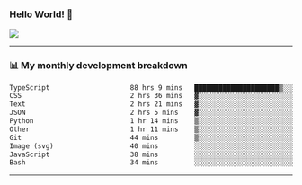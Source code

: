 ### Hello World! 👋

<a>
  <img align="center" src="https://github-readme-stats.vercel.app/api?username=megatunger&count_private=true&include_all_commits=true&bg_color=30,56CCF2,2F80ED&title_color=fff&text_color=fff" />
</a>

------
### 📊 My monthly development breakdown

<!--START_SECTION:waka-->

```txt
TypeScript                    88 hrs 9 mins   █████████████████████▒░░░   85.84 %
CSS                           2 hrs 36 mins   ▓░░░░░░░░░░░░░░░░░░░░░░░░   02.54 %
Text                          2 hrs 21 mins   ▓░░░░░░░░░░░░░░░░░░░░░░░░   02.30 %
JSON                          2 hrs 5 mins    ▓░░░░░░░░░░░░░░░░░░░░░░░░   02.04 %
Python                        1 hr 14 mins    ▒░░░░░░░░░░░░░░░░░░░░░░░░   01.20 %
Other                         1 hr 11 mins    ▒░░░░░░░░░░░░░░░░░░░░░░░░   01.17 %
Git                           44 mins         ▒░░░░░░░░░░░░░░░░░░░░░░░░   00.72 %
Image (svg)                   40 mins         ░░░░░░░░░░░░░░░░░░░░░░░░░   00.65 %
JavaScript                    38 mins         ░░░░░░░░░░░░░░░░░░░░░░░░░   00.63 %
Bash                          34 mins         ░░░░░░░░░░░░░░░░░░░░░░░░░   00.57 %
```

<!--END_SECTION:waka-->

------
